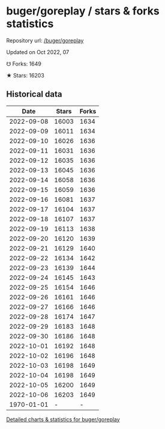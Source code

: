 # buger/goreplay / stars & forks statistics

Repository url: [/buger/goreplay](https://github.com/buger/goreplay)

Updated on Oct 2022, 07

☋ Forks: 1649

★ Stars: 16203

## Historical data
| Date | Stars | Forks |
|------|-------|-------|
| 2022-09-08 | 16003 | 1634 | 
| 2022-09-09 | 16011 | 1634 | 
| 2022-09-10 | 16026 | 1636 | 
| 2022-09-11 | 16031 | 1636 | 
| 2022-09-12 | 16035 | 1636 | 
| 2022-09-13 | 16045 | 1636 | 
| 2022-09-14 | 16058 | 1636 | 
| 2022-09-15 | 16059 | 1636 | 
| 2022-09-16 | 16081 | 1637 | 
| 2022-09-17 | 16104 | 1637 | 
| 2022-09-18 | 16107 | 1637 | 
| 2022-09-19 | 16113 | 1638 | 
| 2022-09-20 | 16120 | 1639 | 
| 2022-09-21 | 16129 | 1640 | 
| 2022-09-22 | 16134 | 1642 | 
| 2022-09-23 | 16139 | 1644 | 
| 2022-09-24 | 16145 | 1643 | 
| 2022-09-25 | 16154 | 1646 | 
| 2022-09-26 | 16161 | 1646 | 
| 2022-09-27 | 16166 | 1646 | 
| 2022-09-28 | 16174 | 1647 | 
| 2022-09-29 | 16183 | 1648 | 
| 2022-09-30 | 16186 | 1648 | 
| 2022-10-01 | 16192 | 1648 | 
| 2022-10-02 | 16196 | 1648 | 
| 2022-10-03 | 16198 | 1649 | 
| 2022-10-04 | 16198 | 1649 | 
| 2022-10-05 | 16200 | 1649 | 
| 2022-10-06 | 16203 | 1649 | 
| 1970-01-01 | - | - | 


[Detailed charts & statistics for buger/goreplay](https://reviewgithub.com/rep/buger/goreplay)
